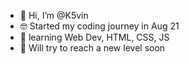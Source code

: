 - 👋 Hi, I’m @K5vin
- 🤓 Started my coding journey in Aug 21
- 🌱 learning Web Dev, HTML, CSS, JS
- 🚀 Will try to reach a new level soon 

<!---
K5vin/K5vin is a ✨ special ✨ repository because its `README.md` (this file) appears on your GitHub profile.
You can click the Preview link to take a look at your changes.
--->

